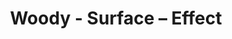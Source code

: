 ---
title: Woody - Surface – Effect
builder: true
type: coming-soon

# Content section
sections:
  - headerSection
  - aboutSection
  - servicesSection
  - teamSection
  - contactSection
  - subscribeSection

# Background effect
surfaceEffect: 
  enable: true
  speed: 0.0002
  ambient: "#880066"
  diffuse: "#168724"

---